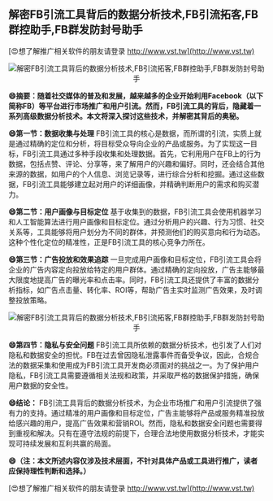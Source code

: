 ## **解密FB引流工具背后的数据分析技术,FB引流拓客,FB群控助手,FB群发防封号助手**

[😍想了解推广相关软件的朋友请登录 http://www.vst.tw](http://www.vst.tw)

 <center><img src="https://vst.tw/MP4/tuiguang/png/8.png" alt="解密FB引流工具背后的数据分析技术,FB引流拓客,FB群控助手,FB群发防封号助手"></center>

**😄摘要：随着社交媒体的普及和发展，越来越多的企业开始利用Facebook（以下简称FB）等平台进行市场推广和用户引流。然而，FB引流工具的背后，隐藏着一系列高级数据分析技术。本文将深入探讨这些技术，并解密其背后的奥秘。**

**😄第一节：数据收集与处理**
FB引流工具的核心是数据，而所谓的引流，实质上就是通过精确的定位和分析，将目标受众导向企业的产品或服务。为了实现这一目标，FB引流工具通过多种手段收集和处理数据。首先，它利用用户在FB上的行为数据，包括点赞、评论、分享等，来了解用户的兴趣和偏好。同时，还会结合其他来源的数据，如用户的个人信息、浏览记录等，进行综合分析和挖掘。通过这些数据，FB引流工具能够建立起对用户的详细画像，并精确判断用户的需求和购买潜力。

**😄第二节：用户画像与目标定位**
基于收集到的数据，FB引流工具会使用机器学习和人工智能算法进行用户画像和目标定位。通过分析用户的兴趣、行为习惯、社交关系等，工具能够将用户划分为不同的群体，并预测他们的购买意向和行为动态。这种个性化定位的精准性，正是FB引流工具的核心竞争力所在。

**😄第三节：广告投放和效果追踪**
一旦完成用户画像和目标定位，FB引流工具会将企业的广告内容定向投放给特定的用户群体。通过精确的定向投放，广告主能够最大限度地提高广告的曝光率和点击率。同时，FB引流工具还提供了丰富的数据分析指标，如广告点击量、转化率、ROI等，帮助广告主实时监测广告效果，及时调整投放策略。

 <center><img src="https://vst.tw/MP4/tuiguang/png/6.png" alt="解密FB引流工具背后的数据分析技术,FB引流拓客,FB群控助手,FB群发防封号助手"></center>

**😄第四节：隐私与安全问题**
FB引流工具所依赖的数据分析技术，也引发了人们对隐私和数据安全的担忧。FB在过去曾因隐私泄露事件而备受争议，因此，合规合法的数据采集和使用成为FB引流工具开发商必须面对的挑战之一。为了保护用户隐私，FB引流工具需要遵循相关法规和政策，并采取严格的数据保护措施，确保用户数据的安全性。

**😄结论：**
FB引流工具背后的数据分析技术，为企业市场推广和用户引流提供了强有力的支持。通过精准的用户画像和目标定位，广告主能够将产品或服务精准投放给感兴趣的用户，提高广告效果和营销ROI。然而，隐私和数据安全问题也需要得到重视和解决。只有在遵守法规的前提下，合理合法地使用数据分析技术，才能实现可持续发展和互利共赢的局面。

**😄（注：本文所述内容仅涉及技术层面，不针对具体产品或工具进行推广，读者应保持理性判断和选择。）**

[😍想了解推广相关软件的朋友请登录 http://www.vst.tw](http://www.vst.tw)



